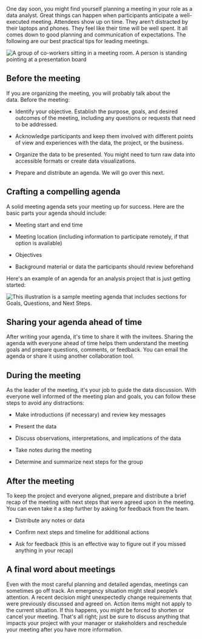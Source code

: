 
One day soon, you might find yourself planning a meeting in your role as a data analyst. Great things can happen when participants anticipate a well-executed meeting. Attendees show up on time. They aren’t distracted by their laptops and phones. They feel like their time will be well spent. It all comes down to good planning and communication of expectations. The following are our best practical tips for leading meetings.

![A group of co-workers sitting in a meeting room. A person is standing pointing at a presentation board](https://d3c33hcgiwev3.cloudfront.net/imageAssetProxy.v1/6TchfOM-Tda3IXzjPk3WiA_4bcf884c3ae24f798efc2327e3dcbb01_Screen-Shot-2021-03-04-at-7.27.42-PM.png?expiry=1628121600000&hmac=37Y_D9AADeqsxGTnnPb_RSMX0D_g9N-twov3djNOO2k)

## Before the meeting

If you are organizing the meeting, you will probably talk about the data. Before the meeting: 

-   Identify your objective. Establish the purpose, goals, and desired outcomes of the meeting, including any questions or requests that need to be addressed.
    
-   Acknowledge participants and keep them involved with different points of view and experiences with the data, the project, or the business.
    
-   Organize the data to be presented. You might need to turn raw data into accessible formats or create data visualizations. 
    
-   Prepare and distribute an agenda. We will go over this next.
    

## Crafting a compelling agenda

A solid meeting agenda sets your meeting up for success. Here are the basic parts your agenda should include: 

-   Meeting start and end time
    
-   Meeting location (including information to participate remotely, if that option is available)
    
-   Objectives 
    
-   Background material or data the participants should review beforehand
    

Here's an example of an agenda for an analysis project that is just getting started:

![This illustration is a sample meeting agenda that includes sections for Goals, Questions, and Next Steps.](https://d3c33hcgiwev3.cloudfront.net/imageAssetProxy.v1/Il-6RShbRaKfukUoW1Wi7Q_46e361d8d3ed42f89ed9d908e795c9a0_Screen-Shot-2020-12-09-at-11.47.11-AM.png?expiry=1628121600000&hmac=kypsFFHqZt2oE7oRT9OGYNm6IcKv8j9ejWXv3gpzjxg)

## Sharing your agenda ahead of time

After writing your agenda, it's time to share it with the invitees. Sharing the agenda with everyone ahead of time helps them understand the meeting goals and prepare questions, comments, or feedback. You can email the agenda or share it using another collaboration tool.

## During the meeting

As the leader of the meeting, it's your job to guide the data discussion. With everyone well informed of the meeting plan and goals, you can follow these steps to avoid any distractions:

-   Make introductions (if necessary) and review key messages
    
-   Present the data 
    
-   Discuss observations, interpretations, and implications of the data
    
-   Take notes during the meeting
    
-   Determine and summarize next steps for the group 
    

## After the meeting

To keep the project and everyone aligned, prepare and distribute a brief recap of the meeting with next steps that were agreed upon in the meeting. You can even take it a step further by asking for feedback from the team.

-   Distribute any notes or data 
    
-   Confirm next steps and timeline for additional actions
    
-   Ask for feedback (this is an effective way to figure out if you missed anything in your recap)
    

## A final word about meetings

Even with the most careful planning and detailed agendas, meetings can sometimes go off track. An emergency situation might steal people’s attention. A recent decision might unexpectedly change requirements that were previously discussed and agreed on. Action items might not apply to the current situation. If this happens, you might be forced to shorten or cancel your meeting. That's all right; just be sure to discuss anything that impacts your project with your manager or stakeholders and reschedule your meeting after you have more information.